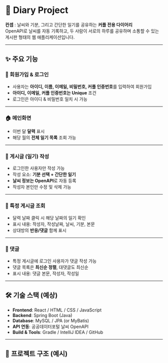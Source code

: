 # 📖 Diary Project  

**컨셉** : 날씨와 기분, 그리고 간단한 일기를 공유하는 **커플 전용 다이어리**  
OpenAPI로 날씨를 자동 기록하고, 두 사람이 서로의 하루를 공유하며 소통할 수 있는 게시판 형태의 웹 애플리케이션입니다.  

---

## ✨ 주요 기능

### 🔑 회원가입 & 로그인
- 사용자는 **아이디, 이름, 이메일, 비밀번호, 커플 인증번호**를 입력하여 회원가입  
- **아이디, 이메일, 커플 인증번호는 Unique** 조건  
- 로그인은 아이디 & 비밀번호 일치 시 가능  

---

### 🏠 메인화면
- 이번 달 **달력** 표시  
- 해당 월의 **전체 일기 목록** 조회 가능  

---

### 📝 게시글 (일기) 작성
- 로그인한 사용자만 작성 가능  
- 작성 요소: **기분 선택 + 간단한 일기**  
- **날씨 정보는 OpenAPI**로 자동 등록  
- 작성자 본인만 수정 및 삭제 가능  

---

### 📅 특정 게시글 조회
- 달력 날짜 클릭 시 해당 날짜의 일기 확인  
- 표시 내용: 작성자, 작성날짜, 날씨, 기분, 본문  
- 상대방의 **반응/댓글** 함께 표시  

---

### 💬 댓글
- 특정 게시글에 로그인 사용자가 댓글 작성 가능  
- 댓글 목록은 **최신순 정렬**, 대댓글도 최신순  
- 표시 내용: 댓글 본문, 작성자, 작성일  

---

## 🛠 기술 스택 (예상)

- **Frontend**: React / HTML / CSS / JavaScript  
- **Backend**: Spring Boot (Java)  
- **Database**: MySQL / JPA (or MyBatis)  
- **API 연동**: 공공데이터포털 날씨 OpenAPI  
- **Build & Tools**: Gradle / IntelliJ IDEA / GitHub  

---

## 📂 프로젝트 구조 (예시)

